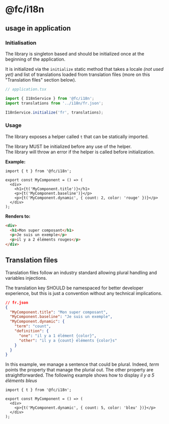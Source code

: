 # @fc/i18n

## usage in application

### Initialisation

The library is singleton based and should be initialized once at the beginning of the application.

It is initialized via the `initialize` static method that takes a locale _(not used yet)_
and list of translations loaded from translation files (more on this "Translation files" section below).

```ts
// application.tsx

import { I18nService } from '@fc/i18n';
import translations from '../i18n/fr.json';

I18nService.initialize('fr', translations);
```

### Usage

The library exposes a helper called `t` that can be statically imported.

The library MUST be initialized before any use of the helper.  
The library will throw an error if the helper is called before initialization.

**Example:**

```tsx
import { t } from '@fc/i18n';

export const MyComponent = () => (
  <div>
    <h1>{t('MyComponent.title')}</h1>
    <p>{t('MyComponent.baseline')}</p>
    <p>{t('MyComponent.dynamic', { count: 2, color: 'rouge' })}</p>
  </div>
);
```

**Renders to:**

```html
<div>
  <h1>Mon super composant</h1>
  <p>Je suis un exemple</p>
  <p>il y a 2 éléments rouges</p>
</div>
```

## Translation files

Translation files follow an industry standard allowing plural handling and variables injections.

The translation key SHOULD be namespaced for better developer experience,
but this is just a convention without any technical implications.

```json
// fr.json
{
  "MyComponent.title": "Mon super composant",
  "MyComponent.baseline": "Je suis un exemple",
  "MyComponent.dynamic": {
    "term": "count",
    "definition": {
      "one": "il y a 1 élément {color}",
      "other": "il y a {count} éléments {color}s"
    }
  }
}
```

In this example, we manage a sentence that could be plural. Indeed, _term_ points the property that manage the plurial out. The other property are straightforwarded.
The following example shows how to display _il y a 5 éléments bleus_

```tsx
import { t } from '@fc/i18n';

export const MyComponent = () => (
  <div>
    <p>{t('MyComponent.dynamic', { count: 5, color: 'bleu' })}</p>
  </div>
);
```
